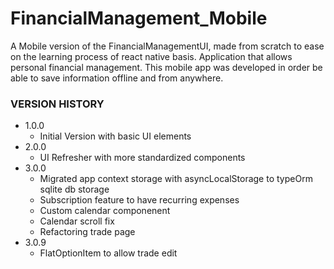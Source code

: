 # FinancialManagement_Mobile

A Mobile version of the FinancialManagementUI, made from scratch to ease on the learning process of react native basis. Application that allows personal financial management. This mobile app was developed in order be able to save information offline and from anywhere.

<!-- Version History -->

### VERSION HISTORY

- 1.0.0
  - Initial Version with basic UI elements
- 2.0.0
  - UI Refresher with more standardized components
- 3.0.0
  - Migrated app context storage with asyncLocalStorage to typeOrm sqlite db storage
  - Subscription feature to have recurring expenses
  - Custom calendar componenent
  - Calendar scroll fix
  - Refactoring trade page
- 3.0.9
  - FlatOptionItem to allow trade edit
